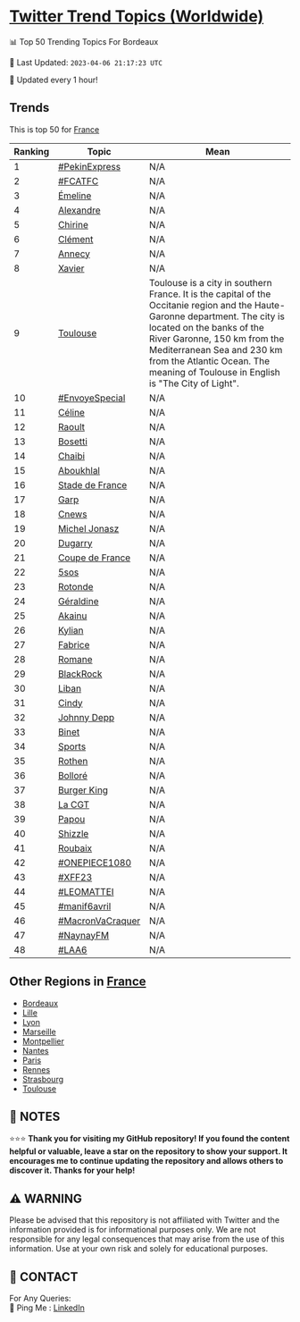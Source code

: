 [Twitter Trend Topics (Worldwide)](https://github.com/ErcinDedeoglu/Twitter-Trend-Topics)
==========


📊 Top 50 Trending Topics For Bordeaux

📆 Last Updated: `2023-04-06 21:17:23 UTC`

🔧 Updated every 1 hour!


## Trends

This is top 50 for [France](</France>)

| Ranking | Topic | Mean |
| ------- | ------------ | ------------ |
| 1 | [#PekinExpress](http://twitter.com/search?q=%23PekinExpress) | N/A |
| 2 | [#FCATFC](http://twitter.com/search?q=%23FCATFC) | N/A |
| 3 | [Émeline](http://twitter.com/search?q=%c3%89meline) | N/A |
| 4 | [Alexandre](http://twitter.com/search?q=Alexandre) | N/A |
| 5 | [Chirine](http://twitter.com/search?q=Chirine) | N/A |
| 6 | [Clément](http://twitter.com/search?q=Cl%c3%a9ment) | N/A |
| 7 | [Annecy](http://twitter.com/search?q=Annecy) | N/A |
| 8 | [Xavier](http://twitter.com/search?q=Xavier) | N/A |
| 9 | [Toulouse](http://twitter.com/search?q=Toulouse) | Toulouse is a city in southern France. It is the capital of the Occitanie region and the Haute-Garonne department. The city is located on the banks of the River Garonne, 150 km from the Mediterranean Sea and 230 km from the Atlantic Ocean. The meaning of Toulouse in English is "The City of Light". |
| 10 | [#EnvoyeSpecial](http://twitter.com/search?q=%23EnvoyeSpecial) | N/A |
| 11 | [Céline](http://twitter.com/search?q=C%c3%a9line) | N/A |
| 12 | [Raoult](http://twitter.com/search?q=Raoult) | N/A |
| 13 | [Bosetti](http://twitter.com/search?q=Bosetti) | N/A |
| 14 | [Chaibi](http://twitter.com/search?q=Chaibi) | N/A |
| 15 | [Aboukhlal](http://twitter.com/search?q=Aboukhlal) | N/A |
| 16 | [Stade de France](http://twitter.com/search?q=Stade+de+France) | N/A |
| 17 | [Garp](http://twitter.com/search?q=Garp) | N/A |
| 18 | [Cnews](http://twitter.com/search?q=Cnews) | N/A |
| 19 | [Michel Jonasz](http://twitter.com/search?q=Michel+Jonasz) | N/A |
| 20 | [Dugarry](http://twitter.com/search?q=Dugarry) | N/A |
| 21 | [Coupe de France](http://twitter.com/search?q=Coupe+de+France) | N/A |
| 22 | [5sos](http://twitter.com/search?q=5sos) | N/A |
| 23 | [Rotonde](http://twitter.com/search?q=Rotonde) | N/A |
| 24 | [Géraldine](http://twitter.com/search?q=G%c3%a9raldine) | N/A |
| 25 | [Akainu](http://twitter.com/search?q=Akainu) | N/A |
| 26 | [Kylian](http://twitter.com/search?q=Kylian) | N/A |
| 27 | [Fabrice](http://twitter.com/search?q=Fabrice) | N/A |
| 28 | [Romane](http://twitter.com/search?q=Romane) | N/A |
| 29 | [BlackRock](http://twitter.com/search?q=BlackRock) | N/A |
| 30 | [Liban](http://twitter.com/search?q=Liban) | N/A |
| 31 | [Cindy](http://twitter.com/search?q=Cindy) | N/A |
| 32 | [Johnny Depp](http://twitter.com/search?q=Johnny+Depp) | N/A |
| 33 | [Binet](http://twitter.com/search?q=Binet) | N/A |
| 34 | [Sports](http://twitter.com/search?q=Sports) | N/A |
| 35 | [Rothen](http://twitter.com/search?q=Rothen) | N/A |
| 36 | [Bolloré](http://twitter.com/search?q=Bollor%c3%a9) | N/A |
| 37 | [Burger King](http://twitter.com/search?q=Burger+King) | N/A |
| 38 | [La CGT](http://twitter.com/search?q=La+CGT) | N/A |
| 39 | [Papou](http://twitter.com/search?q=Papou) | N/A |
| 40 | [Shizzle](http://twitter.com/search?q=Shizzle) | N/A |
| 41 | [Roubaix](http://twitter.com/search?q=Roubaix) | N/A |
| 42 | [#ONEPIECE1080](http://twitter.com/search?q=%23ONEPIECE1080) | N/A |
| 43 | [#XFF23](http://twitter.com/search?q=%23XFF23) | N/A |
| 44 | [#LEOMATTEI](http://twitter.com/search?q=%23LEOMATTEI) | N/A |
| 45 | [#manif6avril](http://twitter.com/search?q=%23manif6avril) | N/A |
| 46 | [#MacronVaCraquer](http://twitter.com/search?q=%23MacronVaCraquer) | N/A |
| 47 | [#NaynayFM](http://twitter.com/search?q=%23NaynayFM) | N/A |
| 48 | [#LAA6](http://twitter.com/search?q=%23LAA6) | N/A |



## Other Regions in [France](</France>)

* [Bordeaux](</France/Bordeaux.md>)
* [Lille](</France/Lille.md>)
* [Lyon](</France/Lyon.md>)
* [Marseille](</France/Marseille.md>)
* [Montpellier](</France/Montpellier.md>)
* [Nantes](</France/Nantes.md>)
* [Paris](</France/Paris.md>)
* [Rennes](</France/Rennes.md>)
* [Strasbourg](</France/Strasbourg.md>)
* [Toulouse](</France/Toulouse.md>)



## 📝 NOTES

⭐⭐⭐ **Thank you for visiting my GitHub repository! If you found the content helpful or valuable, leave a star on the repository to show your support. It encourages me to continue updating the repository and allows others to discover it. Thanks for your help!**


## ⚠️ WARNING

Please be advised that this repository is not affiliated with Twitter and the information provided is for informational purposes only. We are not responsible for any legal consequences that may arise from the use of this information. Use at your own risk and solely for educational purposes.


## 📨 CONTACT

 For Any Queries:  
            🏓 Ping Me : [LinkedIn](https://www.linkedin.com/in/ercindedeoglu/)
